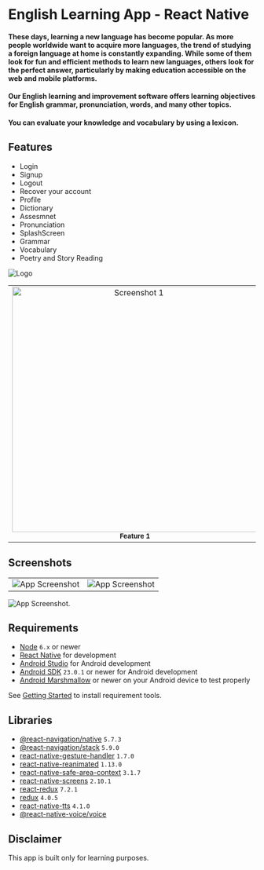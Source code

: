 # English Learning App - React Native
#### These days, learning a new language has become popular. As more people worldwide want to acquire more languages, the trend of studying a foreign language at home is constantly expanding. While some of them look for fun and efficient methods to learn new languages, others look for the perfect answer, particularly by making education accessible on the web and mobile platforms.
#### Our English learning and improvement software offers learning objectives for English grammar, pronunciation, words, and many other topics.
#### You can evaluate your knowledge and vocabulary by using a lexicon.



## Features

- Login 
- Signup
- Logout
- Recover your account
- Profile
- Dictionary
- Assesmnet
- Pronunciation
- SplashScreen
- Grammar 
- Vocabulary
- Poetry and Story Reading


![Logo](https://dev-to-uploads.s3.amazonaws.com/uploads/articles/th5xamgrr6se0x5ro4g6.png)


<div align="center">
  <table>
    <tr>
      <td align="center">
        <img src="https://github.com/nareshsuthardev/English-Improvement-App--React--Native/blob/main/Screenshots/study.jpg" alt="Screenshot 1" height="500px">
        <br>
        <sub><b>Feature 1</b></sub>
      </td>
      <td align="center">
        <img src="https://github.com/nareshsuthardev/English-Improvement-App--React--Native/blob/main/Screenshots/study.jpg" alt="Screenshot 2" height="500px">
        <br>
        <sub><b>Feature 2</b></sub>
      </td>
    </tr>
  </table>
</div>


##  Screenshots
|  |    |
| :---- | :--- | 
|  ![App Screenshot](English-Improvement-App--React--Native/Screenshots/study.jpg)  | ![App Screenshot](https://via.placeholder.com/468x300?text=App+Screenshot+Here) |

![App Screenshot](https://github.com/nareshsuthardev/English-Improvement-App--React--Native/blob/main/Screenshots/study.jpg).



## Requirements
- [Node](https://nodejs.org) `6.x` or newer
- [React Native](http://facebook.github.io/react-native/docs/getting-started.html) for development
- [Android Studio](https://developer.android.com/studio/index.html) for Android development
- [Android SDK](https://developer.android.com/sdk/) `23.0.1` or newer for Android development
- [Android Marshmallow](https://www.android.com/versions/marshmallow-6-0/) or newer on your Android device to test properly

See [Getting Started](https://facebook.github.io/react-native/docs/getting-started.html) to install requirement tools.

## Libraries
 - [@react-navigation/native](https://github.com/react-navigation/react-navigation) `5.7.3`
 - [@react-navigation/stack](https://github.com/react-navigation/react-navigation) `5.9.0`
 - [react-native-gesture-handler](https://github.com/software-mansion/react-native-gesture-handler) `1.7.0`
 - [react-native-reanimated](https://github.com/software-mansion/react-native-reanimated) `1.13.0`
 - [react-native-safe-area-context](https://github.com/th3rdwave/react-native-safe-area-context) `3.1.7`
 - [react-native-screens](https://github.com/software-mansion/react-native-screens) `2.10.1`
 - [react-redux](https://react-redux.js.org/) `7.2.1`
 - [redux](https://redux.js.org/) `4.0.5`
 - [react-native-tts](https://github.com/ak1394/react-native-tts) `4.1.0`
 - [@react-native-voice/voice](https://github.com/react-native-voice/voice) 
 
## Disclaimer

This app is built only for learning purposes.
 
